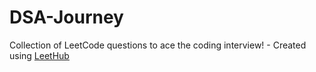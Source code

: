 # DSA-Journey
Collection of LeetCode questions to ace the coding interview! - Created using [LeetHub](https://github.com/QasimWani/LeetHub)
